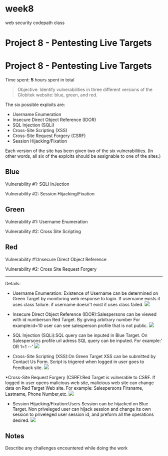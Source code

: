 # week8
web security codepath class
# Project 8 - Pentesting Live Targets

# Project 8 - Pentesting Live Targets

Time spent: **5** hours spent in total

> Objective: Identify vulnerabilities in three different versions of the Globitek website: blue, green, and red.

The six possible exploits are:
* Username Enumeration
* Insecure Direct Object Reference (IDOR)
* SQL Injection (SQLi)
* Cross-Site Scripting (XSS)
* Cross-Site Request Forgery (CSRF)
* Session Hijacking/Fixation

Each version of the site has been given two of the six vulnerabilities. (In other words, all six of the exploits should be assignable to one of the sites.)

## Blue

Vulnerability #1: SQLI InJection

Vulnerability #2: Session Hijacking/Fixation


## Green

Vulnerability #1: Username Enumeration

Vulnerability #2: Cross Site Scripting


## Red

Vulnerability #1:Insecure Direct Object Reference

Vulnerability #2: Cross Site Request Forgery

************************************
Details:
* Username Enumeration: Existence of Username can be determined on Green Target by monitoring
web response to login. 
If username exists it uses class failure. 
if username doesn't exist it uses class failed.
![](https://i.imgur.com/hX4vlvu.gifv)

* Insecure Direct Object Reference (IDOR):Salespersons can be viewed with id numberson Red Target.
By giving arbitrary number For example:id=10 user can see salesperson profile that is not public. 
![](https://i.imgur.com/j9BGp61.gifv)

* SQL Injection (SQLi):SQL query can be inputed in Blue Target.
On Salespersons profile url adress SQL query can be inputed.
For example:' OR 1=1 --'
![](https://i.imgur.com/mGtVhYf.gifv)

* Cross-Site Scripting (XSS):On Green Target XSS can be submitted by Contact Us Form.
Script is trigered when logged in user goes to Feedback site.
![](https://i.imgur.com/Jdf2WEm.gifv)

*Cross-Site Request Forgery (CSRF):Red Target is vulnerable to CSRF.
If logged in user opens malicious web site, malicious web site can change data on Red Target Web site.
For example: Salespersons Firsname, Lastname, Phone Number,etc.
![](https://i.imgur.com/wjuAdpg.gifv)

* Session Hijacking/Fixation:Users Session can be hijacked on Blue Target.
Non priveleged user can hijack session and change its own session to priveleged user session id,
and preform all the operations desired.
![](https://i.imgur.com/cdighkM.gifv)

## Notes

Describe any challenges encountered while doing the work
